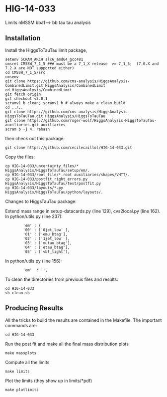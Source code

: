 HIG-14-033
==========

Limits nMSSM bba1--> bb tau tau analysis

Installation
------------

Install the HiggsToTauTau limit package,


```shell
setenv SCRAM_ARCH slc6_amd64_gcc481
cmsrel CMSSW_7_1_5 ### must be a 7_1_X release  >= 7_1_5;  (7.0.X and 7.2.X are NOT supported either) 
cd CMSSW_7_1_5/src 
cmsenv
git clone https://github.com/cms-analysis/HiggsAnalysis-CombinedLimit.git HiggsAnalysis/CombinedLimit
cd HiggsAnalysis/CombinedLimit
git fetch origin
git checkout v5.0.1
scramv1 b clean; scramv1 b # always make a clean build
cd ../..
git clone https://github.com/cms-analysis/HiggsAnalysis-HiggsToTauTau.git HiggsAnalysis/HiggsToTauTau
git clone https://github.com/roger-wolf/HiggsAnalysis-HiggsToTauTau-auxiliaries.git auxiliaries
scram b -j 4; rehash
```

then check out this package:

```shell
git clone https://github.com/cecilecaillol/HIG-14-033.git
```

Copy the files:

```shell
cp HIG-14-033/uncertainty_files/* HiggsAnalysis/HiggsToTauTau/setup/em/.
cp HIG-14-033/root_file/*.root auxiliaries/shapes/VHTT/.
cp HIG-14-033/postfit_right_errors.py HiggsAnalysis/HiggsToTauTau/test/postfit.py
cp HIG-14-033/layouts/*.py HiggsAnalysis/HiggsToTauTau/python/layouts/.
```

Changes to HiggsTauTau package:

Extend mass range in setup-datacards.py (line 129), cvs2local.py (line 162). In python/utils.py (line 237):

```shell
        'em' : {
        '00' : ['0jet_low' ],
        '01' : ['emu_btag'],
        '02' : ['1jet_low' ],
        '03' : ['mutau_btag'],
        '04' : ['etau_btag'],
        '05' : ['vbf_tight'],

```

In python/utils.py (line 156):

```shell
        'em'  : '',
```

To clean the directories from previous files and results:
```shell
cd HIG-14-033
sh clean.sh
```

Producing Results
-----------------

All the tricks to build the results are contained in the Makefile.  The
important commands are:

```shell
cd HIG-14-033
```

Run the post fit and make all the final mass distribution plots

```shell
make massplots
```

Compute all the limits

```shell
make limits
```

Plot the limits (they show up in limits/*pdf)

```shell
make plotlimits
```

